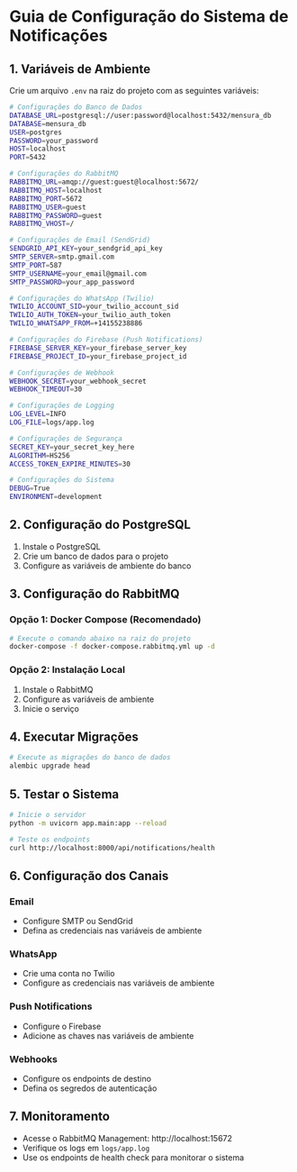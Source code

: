 # Guia de Configuração do Sistema de Notificações

## 1. Variáveis de Ambiente

Crie um arquivo `.env` na raiz do projeto com as seguintes variáveis:

```bash
# Configurações do Banco de Dados
DATABASE_URL=postgresql://user:password@localhost:5432/mensura_db
DATABASE=mensura_db
USER=postgres
PASSWORD=your_password
HOST=localhost
PORT=5432

# Configurações do RabbitMQ
RABBITMQ_URL=amqp://guest:guest@localhost:5672/
RABBITMQ_HOST=localhost
RABBITMQ_PORT=5672
RABBITMQ_USER=guest
RABBITMQ_PASSWORD=guest
RABBITMQ_VHOST=/

# Configurações de Email (SendGrid)
SENDGRID_API_KEY=your_sendgrid_api_key
SMTP_SERVER=smtp.gmail.com
SMTP_PORT=587
SMTP_USERNAME=your_email@gmail.com
SMTP_PASSWORD=your_app_password

# Configurações do WhatsApp (Twilio)
TWILIO_ACCOUNT_SID=your_twilio_account_sid
TWILIO_AUTH_TOKEN=your_twilio_auth_token
TWILIO_WHATSAPP_FROM=+14155238886

# Configurações do Firebase (Push Notifications)
FIREBASE_SERVER_KEY=your_firebase_server_key
FIREBASE_PROJECT_ID=your_firebase_project_id

# Configurações de Webhook
WEBHOOK_SECRET=your_webhook_secret
WEBHOOK_TIMEOUT=30

# Configurações de Logging
LOG_LEVEL=INFO
LOG_FILE=logs/app.log

# Configurações de Segurança
SECRET_KEY=your_secret_key_here
ALGORITHM=HS256
ACCESS_TOKEN_EXPIRE_MINUTES=30

# Configurações do Sistema
DEBUG=True
ENVIRONMENT=development
```

## 2. Configuração do PostgreSQL

1. Instale o PostgreSQL
2. Crie um banco de dados para o projeto
3. Configure as variáveis de ambiente do banco

## 3. Configuração do RabbitMQ

### Opção 1: Docker Compose (Recomendado)
```bash
# Execute o comando abaixo na raiz do projeto
docker-compose -f docker-compose.rabbitmq.yml up -d
```

### Opção 2: Instalação Local
1. Instale o RabbitMQ
2. Configure as variáveis de ambiente
3. Inicie o serviço

## 4. Executar Migrações

```bash
# Execute as migrações do banco de dados
alembic upgrade head
```

## 5. Testar o Sistema

```bash
# Inicie o servidor
python -m uvicorn app.main:app --reload

# Teste os endpoints
curl http://localhost:8000/api/notifications/health
```

## 6. Configuração dos Canais

### Email
- Configure SMTP ou SendGrid
- Defina as credenciais nas variáveis de ambiente

### WhatsApp
- Crie uma conta no Twilio
- Configure as credenciais nas variáveis de ambiente

### Push Notifications
- Configure o Firebase
- Adicione as chaves nas variáveis de ambiente

### Webhooks
- Configure os endpoints de destino
- Defina os segredos de autenticação

## 7. Monitoramento

- Acesse o RabbitMQ Management: http://localhost:15672
- Verifique os logs em `logs/app.log`
- Use os endpoints de health check para monitorar o sistema
